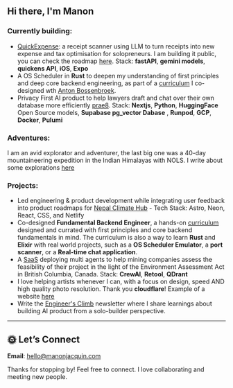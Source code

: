 ## Hi there, I'm Manon 

### Currently building:    
- [QuickExpense](https://github.com/manonja/quickExpense): a receipt scanner using LLM to turn receipts into new expense and tax optimisation for solopreneurs. I am building it public, you can check the roadmap [here](https://www.notion.so/QuickExpense-Product-Roadmap-079fec152cf44a5aa7d0962387eb1740?source=copy_link). Stack: **fastAPI**, **gemini models**, **quickens API**, **iOS**, **Expo**
- A OS Scheduler in **Rust** to deepen my understanding of first principles and deep core backend engineering, as part of a [curriculum](https://github.com/manonja/Backend-Engineering-Fundamentals) I co-designed wth [Anton Bossenbroek](https://github.com/abossenbroek).
- Privacy First AI product to help lawyers draft and chat over their own database more efficiently [prae8](https://www.prae8.com/). Stack: **Nextjs**, **Python**, **HuggingFace** Open Source models, **Supabase pg_vector Dabase** , **Runpod**, **GCP**, **Docker**, **Pulumi**

### Adventures: 
I am an avid explorator and adventurer, the last big one was a 40-day mountaineering expedition in the Indian Himalayas with NOLS. I write about some explorations [here](https://manon.substack.com/)

### Projects: 
- Led engineering & product development while integrating user feedback into product roadmaps for [Nepal Climate Hub](https://nepalclimatehub.org/) - Tech Stack: Astro, Neon, React, CSS, and Netlify
- Co-designed **Fundamental Backend Engineer**, a hands-on [curriculum](https://github.com/manonja/Backend-Engineering-Fundamentals) designed and currated with first principles and core backend fundamentals in mind. The curriculum is also a way to learn **Rust** and **Elixir** with real world projects, such as a **OS Scheduler Emulator**, a **port scanner**, or a **Real-time chat application**.
- A [SaaS](https://github.com/manonja/mining-permits-agents) deploying multi agents to help mining companies assess the feasibility of their project in the light of the Environment Assessment Act in British Columbia, Canada. Stack: **CrewAI**, **Retool**, **QDrant**
- I love helping artists whenever I can, with a focus on design, speed AND high quality photo resolution. Thank you **cloudflare**! Example of a website [here](https://bossenbroek.photo/)
- Write the [Engineer's Climb](https://manonjacquin.substack.com/) newsletter where I share learnings about building AI product from a solo-builder perspective.

---  

## 🌞 Let’s Connect  
**Email**: [hello@manonjacquin.com](mailto:manon.jacquin@gmail.com)    

Thanks for stopping by! Feel free to connect. I love collaborating and meeting new people.
